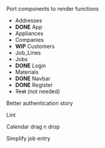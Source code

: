 Port components to render functions
   - Addresses
   - **DONE** App
   - Appliances
   - Companies
   - **WIP** Customers
   - Job_Lines
   - Jobs
   - **DONE** Login
   - Materials
   - **DONE** Navbar
   - **DONE** Register
   - ~~Test~~ (not needed)

Better authentication story

Lint

Calendar drag n drop

Simplify job entry
